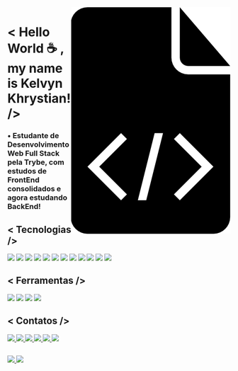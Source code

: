 <img src="code.png" min-width="5px" max-width="30px" align="right" alt="imagem simbolo codigo">
<h1> < Hello World ☕ , my name is Kelvyn Khrystian! /></h1>

<h3>• Estudante de Desenvolvimento Web Full Stack pela Trybe, com estudos de FrontEnd consolidados e agora estudando BackEnd!</h3>

## < Tecnologias />
  
<div>
  <img src="https://img.shields.io/badge/HTML5-E34F26?style=for-the-badge&logo=html5&logoColor=white" />
  <img src="https://img.shields.io/badge/CSS3-1572B6?style=for-the-badge&logo=css3&logoColor=white" />
  <img src="https://img.shields.io/badge/JavaScript-F7DF1E?style=for-the-badge&logo=javascript&logoColor=black" />
  <img src="https://img.shields.io/badge/Bootstrap-563D7C?style=for-the-badge&logo=bootstrap&logoColor=white" />
  <img src="https://img.shields.io/badge/React-20232A?style=for-the-badge&logo=react&logoColor=61DAFB" />
  <img src="https://img.shields.io/badge/Redux-593D88?style=for-the-badge&logo=redux&logoColor=white" />
  <img src="https://img.shields.io/badge/-jest-%23C21325?style=for-the-badge&logo=jest&logoColor=white" />
  <img src="https://img.shields.io/badge/testing%20library-323330?style=for-the-badge&logo=testing-library&logoColor=red" />
  <img src="https://img.shields.io/badge/GIT-E44C30?style=for-the-badge&logo=git&logoColor=white" />
  <img src="https://img.shields.io/badge/ESLint-4B3263?style=for-the-badge&logo=eslint&logoColor=white" />
  <img src="https://img.shields.io/badge/node.js-6DA55F?style=for-the-badge&logo=node.js&logoColor=white" />
  <img src="https://camo.githubusercontent.com/63350538fde994bc287ccd4908809301e157980e6564bf78d2c5cec22c0a5914/68747470733a2f2f696d672e736869656c64732e696f2f62616467652f446f636b65722d3243413545303f7374796c653d666f722d7468652d6261646765266c6f676f3d646f636b6572266c6f676f436f6c6f723d7768697465" />
</div>
  
## < Ferramentas />
  
<div>
  <img src="https://img.shields.io/badge/Linux-FCC624?style=for-the-badge&logo=linux&logoColor=black" />
  <img src="https://img.shields.io/badge/Trello-%23026AA7.svg?style=for-the-badge&logo=Trello&logoColor=white" />
  <img src="https://img.shields.io/badge/Vercel-000000?style=for-the-badge&logo=vercel&logoColor=white" />
  <img src="https://img.shields.io/badge/figma-%23F24E1E.svg?style=for-the-badge&logo=figma&logoColor=white" />
</div>
  
## < Contatos />
<div> 

  <a href="https://www.linkedin.com/in/kelvynkhrystian/" target="_blank">
    <img src="https://img.shields.io/badge/-LinkedIn-%230077B5?style=for-the-badge&logo=linkedin&logoColor=white" target="_blank">
  </a>
  <a href="https://api.whatsapp.com/send?phone=5598991054292&text=Kelvyn+Khrystian%0D%0ADesenvolvedor+WEB" target="_blank">
    <img src="https://img.shields.io/badge/WhatsApp-25D366?style=for-the-badge&logo=whatsapp&logoColor=white" target="_blank">
  </a>
  <a href="https://www.instagram.com/kelvyn_kk/" target="_blank">
    <img src="https://img.shields.io/badge/Instagram-E4405F?style=for-the-badge&logo=instagram&logoColor=white" target="_blank">
  </a>
  <a href="mailto:khrystian.dev@hotmail.com" target="_blank">
    <img src="https://img.shields.io/badge/Microsoft_Outlook-0078D4?style=for-the-badge&logo=microsoft-outlook&logoColor=white" />
  </a>
  <a href = "mailto:kelvyn.carvalho@gmail.com">
    <img src="https://img.shields.io/badge/-Gmail-%23333?style=for-the-badge&logo=gmail&logoColor=white" target="_blank">
  </a>
  <a href = "https://www.linkedin.com/in/kelvynkhrystian/">
    <img src="https://img.shields.io/badge/Slack-4A154B?style=for-the-badge&logo=slack&logoColor=white" target="_blank">
  </a>
</div>

##

<div align="left">
  <a href="https://github.com/kelvynkhrystian">
  <img height="170px" src="https://github-readme-stats.vercel.app/api?username=kelvynkhrystian&show_icons=true&theme=dark&include_all_commits=true&count_private=true"/>
  <img height="170px" src="https://github-readme-stats.vercel.app/api/top-langs/?username=kelvynkhrystian&layout=compact&langs_count=7&theme=dark"/>
</div>
